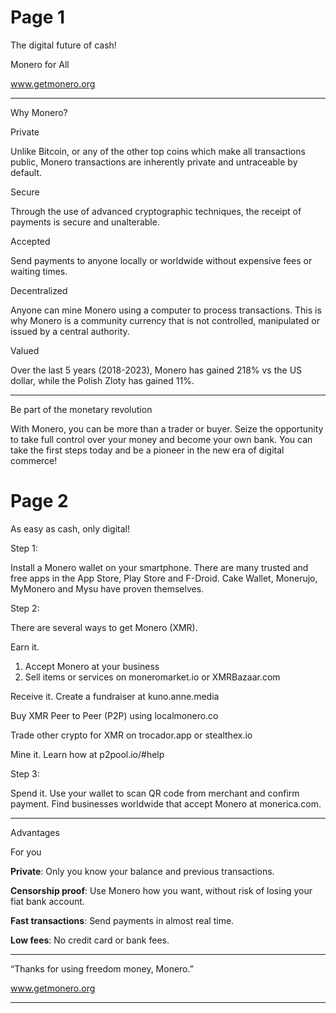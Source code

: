 # Page 1

The digital future of cash!

Monero for All

www.getmonero.org

---

Why Monero?

Private

Unlike Bitcoin, or any of the other top coins which make all transactions public, Monero transactions are inherently private and untraceable by default.

Secure

Through the use of advanced cryptographic techniques, the receipt of payments is secure and unalterable.

Accepted

Send payments to anyone locally or worldwide without expensive fees or waiting times.

Decentralized

Anyone can mine Monero using a computer to process transactions. This is why Monero is a community currency that is not controlled, manipulated or issued by a central authority.

Valued

Over the last 5 years (2018-2023), Monero has gained 218% vs the US dollar, while the Polish Zloty has gained 11%.

---

Be part of the monetary revolution

With Monero, you can be more than a trader or buyer. Seize the opportunity to take full control over your money and become your own bank. You can take the first steps today and be a pioneer in the new era of digital commerce!

# Page 2

As easy as cash, only digital!

Step 1:

Install a Monero wallet on your smartphone. 
There are many trusted and free apps in the
App Store, Play Store and F-Droid. 
Cake Wallet, Monerujo, MyMonero and 
Mysu have proven themselves.

Step 2: 

There are several ways to get Monero (XMR).

Earn it.
1) Accept Monero at your business
2) Sell items or services on moneromarket.io 
   or XMRBazaar.com

Receive it. Create a fundraiser at kuno.anne.media
	
Buy XMR Peer to Peer (P2P) using
	localmonero.co
	
Trade other crypto for XMR 
	on trocador.app or stealthex.io
   
Mine it. Learn how at p2pool.io/#help

Step 3: 

Spend it. Use your wallet to scan QR code from merchant and confirm payment. Find businesses worldwide that accept Monero at monerica.com.

---

Advantages

For you

**Private**: Only you know your balance and previous transactions.

**Censorship proof**: Use Monero how you want, without risk of losing your fiat bank account.

**Fast transactions**: Send payments in almost real time.

**Low fees**: No credit card or bank fees.

---

“Thanks for using freedom money, Monero.”

www.getmonero.org

---
